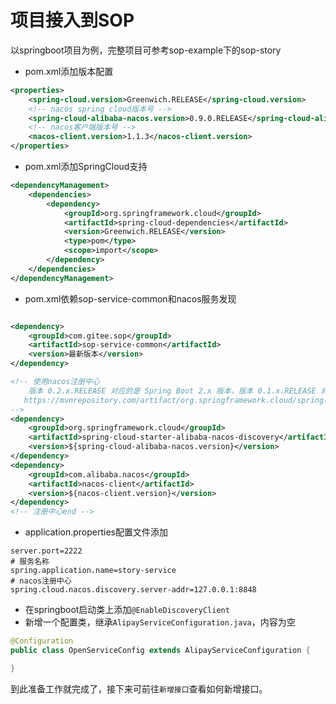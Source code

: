 # 项目接入到SOP

以springboot项目为例，完整项目可参考sop-example下的sop-story

- pom.xml添加版本配置

```xml
<properties>
    <spring-cloud.version>Greenwich.RELEASE</spring-cloud.version>
    <!-- nacos spring cloud版本号 -->
    <spring-cloud-alibaba-nacos.version>0.9.0.RELEASE</spring-cloud-alibaba-nacos.version>
    <!-- nacos客户端版本号 -->
    <nacos-client.version>1.1.3</nacos-client.version>
</properties>
```

- pom.xml添加SpringCloud支持

```xml
<dependencyManagement>
    <dependencies>
        <dependency>
            <groupId>org.springframework.cloud</groupId>
            <artifactId>spring-cloud-dependencies</artifactId>
            <version>Greenwich.RELEASE</version>
            <type>pom</type>
            <scope>import</scope>
        </dependency>
    </dependencies>
</dependencyManagement>
```

- pom.xml依赖sop-service-common和nacos服务发现

```xml

<dependency>
    <groupId>com.gitee.sop</groupId>
    <artifactId>sop-service-common</artifactId>
    <version>最新版本</version>
</dependency>

<!-- 使用nacos注册中心
    版本 0.2.x.RELEASE 对应的是 Spring Boot 2.x 版本，版本 0.1.x.RELEASE 对应的是 Spring Boot 1.x 版本。
   https://mvnrepository.com/artifact/org.springframework.cloud/spring-cloud-starter-alibaba-nacos-discovery
-->
<dependency>
    <groupId>org.springframework.cloud</groupId>
    <artifactId>spring-cloud-starter-alibaba-nacos-discovery</artifactId>
    <version>${spring-cloud-alibaba-nacos.version}</version>
</dependency>
<dependency>
    <groupId>com.alibaba.nacos</groupId>
    <artifactId>nacos-client</artifactId>
    <version>${nacos-client.version}</version>
</dependency>
<!-- 注册中心end -->
```

- application.properties配置文件添加

```properties
server.port=2222
# 服务名称
spring.application.name=story-service
# nacos注册中心
spring.cloud.nacos.discovery.server-addr=127.0.0.1:8848
```

- 在springboot启动类上添加`@EnableDiscoveryClient`
- 新增一个配置类，继承`AlipayServiceConfiguration.java`，内容为空

```java
@Configuration
public class OpenServiceConfig extends AlipayServiceConfiguration {

}
```

到此准备工作就完成了，接下来可前往`新增接口`查看如何新增接口。
